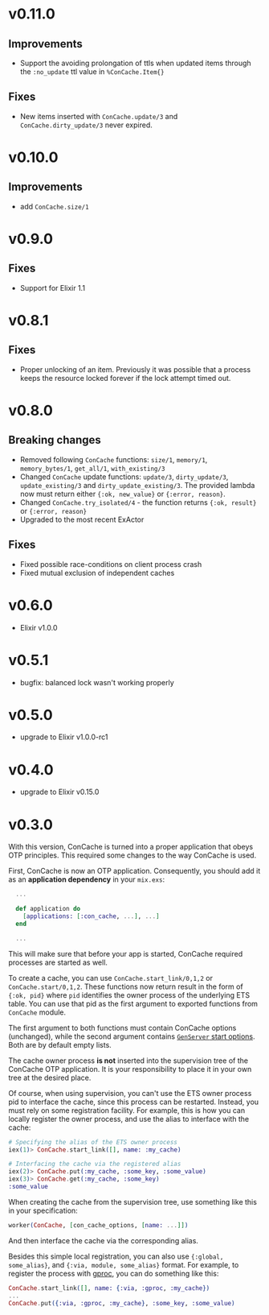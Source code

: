 # v0.11.0

## Improvements
- Support the avoiding prolongation of ttls when updated items through the `:no_update` ttl value in `%ConCache.Item{}`

## Fixes

- New items inserted with `ConCache.update/3` and `ConCache.dirty_update/3` never expired.


# v0.10.0

## Improvements
- add `ConCache.size/1`

# v0.9.0

## Fixes
- Support for Elixir 1.1

# v0.8.1

## Fixes
- Proper unlocking of an item. Previously it was possible that a process keeps the resource locked forever if the lock attempt timed out.

# v0.8.0

## Breaking changes
- Removed following `ConCache` functions: `size/1`, `memory/1`, `memory_bytes/1`, `get_all/1`, `with_existing/3`
- Changed `ConCache` update functions: `update/3`, `dirty_update/3`, `update_existing/3` and `dirty_update_existing/3`. The provided lambda now must return either `{:ok, new_value}` or `{:error, reason}`.
- Changed `ConCache.try_isolated/4` - the function returns `{:ok, result}` or `{:error, reason}`
- Upgraded to the most recent ExActor

## Fixes
- Fixed possible race-conditions on client process crash
- Fixed mutual exclusion of independent caches

# v0.6.0
- Elixir v1.0.0

# v0.5.1
- bugfix: balanced lock wasn't working properly

# v0.5.0
- upgrade to Elixir v1.0.0-rc1

# v0.4.0
- upgrade to Elixir v0.15.0

# v0.3.0

With this version, ConCache is turned into a proper application that obeys OTP principles. This required some changes to the way ConCache is used.

First, ConCache is now an OTP application. Consequently, you should add it as an **application dependency** in your `mix.exs`:

```elixir
  ...

  def application do
    [applications: [:con_cache, ...], ...]
  end

  ...
```

This will make sure that before your app is started, ConCache required processes are started as well.

To create a cache, you can use `ConCache.start_link/0,1,2` or `ConCache.start/0,1,2`. These functions now return result in the form of `{:ok, pid}` where `pid` identifies the owner process of the underlying ETS table. You can use that pid as the first argument to exported functions from `ConCache` module.

The first argument to both functions must contain ConCache options (unchanged), while the second argument contains [`GenServer` start options](http://elixir-lang.org/docs/stable/elixir/GenServer.html#t:options/0). Both are by default empty lists.

The cache owner process **is not** inserted into the supervision tree of the ConCache OTP application. It is your responsibility to place it in your own tree at the desired place.

Of course, when using supervision, you can't use the ETS owner process pid to interface the cache, since this process can be restarted. Instead, you must rely on some registration facility. For example, this is how you can locally register the owner process, and use the alias to interface with the cache:

```elixir
# Specifying the alias of the ETS owner process
iex(1)> ConCache.start_link([], name: :my_cache)

# Interfacing the cache via the registered alias
iex(2)> ConCache.put(:my_cache, :some_key, :some_value)
iex(3)> ConCache.get(:my_cache, :some_key)
:some_value
```

When creating the cache from the supervision tree, use something like this in your specification:

```elixir
worker(ConCache, [con_cache_options, [name: ...]])
```

And then interface the cache via the corresponding alias.

Besides this simple local registration, you can also use `{:global, some_alias}`, and `{:via, module, some_alias}` format. For example, to register the process with [gproc](https://github.com/uwiger/gproc), you can do something like this:

```elixir
ConCache.start_link([], name: {:via, :gproc, :my_cache})
...
ConCache.put({:via, :gproc, :my_cache}, :some_key, :some_value)
```
